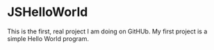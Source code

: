 # JSHelloWorld

This is the first, real project I am doing on GitHUb.
My first project is a simple Hello World program.

